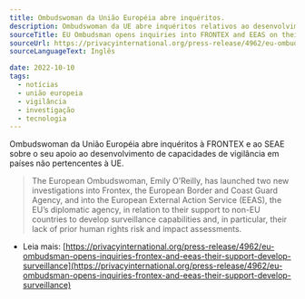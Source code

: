 ```yaml
---
title: Ombudswoman da União Européia abre inquéritos.
description: Ombudswoman da UE abre inquéritos relativos ao desenvolvimento de capacidades de vigilância em países não pertencentes à UE.
sourceTitle: EU Ombudsman opens inquiries into FRONTEX and EEAS on their support to develop surveillance capabilities in non-EU countries
sourceUrl: https://privacyinternational.org/press-release/4962/eu-ombudsman-opens-inquiries-frontex-and-eeas-their-support-develop-surveillance
sourceLanguageText: Inglês

date: 2022-10-10
tags:
  - notícias
  - união europeia
  - vigilância
  - investigação
  - tecnologia
---
```


Ombudswoman da União Européia abre inquéritos à FRONTEX e ao SEAE sobre o seu apoio ao desenvolvimento de capacidades de vigilância em países não pertencentes à UE.

>The European Ombudswoman, Emily O’Reilly, has launched two new investigations into Frontex, the European Border and Coast Guard Agency, and into the European External Action Service (EEAS), the EU’s diplomatic agency, in relation to their support to non-EU countries to develop surveillance capabilities and, in particular, their lack of prior human rights risk and impact assessments.

* Leia mais: [https://privacyinternational.org/press-release/4962/eu-ombudsman-opens-inquiries-frontex-and-eeas-their-support-develop-surveillance](https://privacyinternational.org/press-release/4962/eu-ombudsman-opens-inquiries-frontex-and-eeas-their-support-develop-surveillance)

